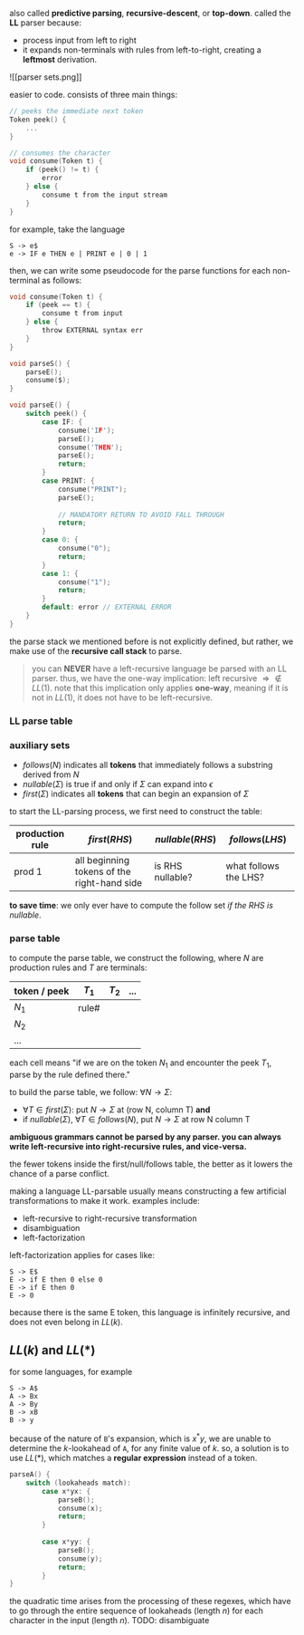 also called **predictive parsing**, **recursive-descent**, or **top-down**. called the **LL** parser because:
- process input from left to right
- it expands non-terminals with rules from left-to-right, creating a **leftmost** derivation.

![[parser sets.png]]

easier to code. consists of three main things:

```c
// peeks the immediate next token
Token peek() {
	...
}

// consumes the character
void consume(Token t) {
	if (peek() != t) {
		error
	} else {
		consume t from the input stream
	}
}
```

for example, take the language 

```
S -> e$
e -> IF e THEN e | PRINT e | 0 | 1
```

then, we can write some pseudocode for the parse functions for each non-terminal as follows:

```c
void consume(Token t) {
	if (peek == t) {
		consume t from input
	} else {
		throw EXTERNAL syntax err
	}
}

void parseS() {
	parseE();
	consume($);
}

void parseE() {
	switch peek() {
		case IF: {
			consume('IF');
			parseE();
			consume('THEN'); 
			parseE();
			return;
		}
		case PRINT: {
			consume("PRINT");
			parseE();
			
			// MANDATORY RETURN TO AVOID FALL THROUGH
			return; 
		}
		case 0: {
			consume("0");
			return; 
		}
		case 1: {
			consume("1");
			return; 
		}
		default: error // EXTERNAL ERROR
	}
}
```

the parse stack we mentioned before is not explicitly defined, but rather, we make use of the **recursive call stack** to parse.

> you can **NEVER** have a left-recursive language be parsed with an LL parser. thus, we have the one-way implication: left recursive $\Rightarrow \not\in L L(1)$. note that this implication only applies **one-way**, meaning if it is not in $L L(1)$, it does not have to be left-recursive.

### LL parse table
### auxiliary sets
- $follows(N)$ indicates all **tokens** that immediately follows a substring derived from $N$
- $nullable(\Sigma)$ is true if and only if $\Sigma$ can expand into $\epsilon$
- $first(\Sigma)$ indicates all **tokens** that can begin an expansion of $\Sigma$

to start the LL-parsing process, we first need to construct the table:

| production rule | $first(RHS)$                                | $n ullable(RHS)$ | $follows(LHS)$        |
| --------------- | ------------------------------------------- | ---------------- | --------------------- |
| prod 1          | all beginning tokens of the right-hand side | is RHS nullable? | what follows the LHS? |
**to save time**: we only ever have to compute the follow set *if the RHS is nullable*.

### parse table
to compute the parse table, we construct the following, where $N$ are production rules and $T$ are terminals:

| token / peek | $T_{1}$ | $T_{2}$ | ... |
| ------------ | ------- | ------- | --- |
| $N_1$        | rule#   |         |     |
| $N_2$        |         |         |     |
| ...          |         |         |     |
each cell means "if we are on the token $N_{1}$ and encounter the peek $T_{1}$, parse by the rule defined there."

to build the parse table, we follow: $\forall N\to\Sigma$:
- $\forall T \in first(\Sigma)$: put $N \to \Sigma$ at (row N, column T) **and**
- if $nullable(\Sigma)$, $\forall T \in follows(N)$, put $N\to\Sigma$ at row N column T

**ambiguous grammars cannot be parsed by any parser. you can always write left-recursive into right-recursive rules, and vice-versa.**

the fewer tokens inside the first/null/follows table, the better as it lowers the chance of a parse conflict.

making a language LL-parsable usually means constructing a few artificial transformations to make it work. examples include:
- left-recursive to right-recursive transformation
- disambiguation
- left-factorization

left-factorization applies for cases like:

```
S -> E$
E -> if E then 0 else 0
E -> if E then 0
E -> 0
```

because there is the same E token, this language is infinitely recursive, and does not even belong in $LL(k)$.

## $L L (k)$ and $L L (*)$
for some languages, for example

```
S -> A$
A -> Bx
A -> By
B -> xB
B -> y
```

because of the nature of `B`'s expansion, which is $x^*y$, we are unable to determine the $k$-lookahead of `A`, for any finite value of $k$. so, a solution is to use $L L (*)$, which matches a **regular expression** instead of a token.

```c
parseA() {
	switch (lookaheads match): 
		case x*yx: {
			parseB();
			consume(x);
			return;
		}
		
		case x*yy: {
			parseB();
			consume(y);
			return;
		} 
}
```

the quadratic time arises from the processing of these regexes, which have to go through the entire sequence of lookaheads (length $n$) for each character in the input (length $n$). TODO: disambiguate